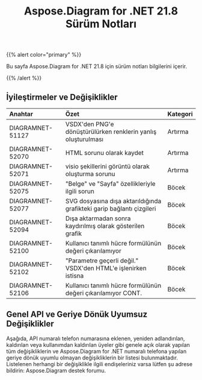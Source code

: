 ﻿---
title: Aspose.Diagram for .NET 21.8 Sürüm Notları
type: docs
weight: 5
url: /tr/net/aspose-diagram-for-net-21-8-release-notes/
---
{{% alert color="primary" %}} 

Bu sayfa Aspose.Diagram for .NET 21.8 için sürüm notları bilgilerini içerir.

{{% /alert %}} 
## **İyileştirmeler ve Değişiklikler**

|**Anahtar**|**Özet**|**Kategori**|
|:- |:- |:- |
|DIAGRAMNET-51127|VSDX'den PNG'e dönüştürülürken renklerin yanlış oluşturulması|Artırma|
|DIAGRAMNET-52070|HTML sorunu olarak kaydet|Artırma|
|DIAGRAMNET-52071|visio şekillerini görüntü olarak oluşturma sorunu|Artırma|
|DIAGRAMNET-52075|"Belge" ve "Sayfa" özellikleriyle ilgili sorun|Böcek|
|DIAGRAMNET-52077|SVG dosyasına dışa aktarıldığında grafikteki garip bağlantı çizgileri|Böcek|
|DIAGRAMNET-52094|Dışa aktarmadan sonra kaydırılmış olarak gösterilen grafik|Böcek|
|DIAGRAMNET-52100|Kullanıcı tanımlı hücre formülünün değeri çıkarılamıyor|Böcek|
|DIAGRAMNET-52102|"Parametre geçerli değil." VSDX'den HTML'e işlenirken istisna|Böcek|
|DIAGRAMNET-52106|Kullanıcı tanımlı hücre formülünün değeri çıkarılamıyor CONT.|Böcek|

## **Genel API ve Geriye Dönük Uyumsuz Değişiklikler**
Aşağıda, API numaralı telefon numarasına eklenen, yeniden adlandırılan, kaldırılan veya kullanımdan kaldırılan üyeler gibi genele açık olarak yapılan tüm değişikliklerin ve Aspose.Diagram for .NET numaralı telefona yapılan geriye dönük uyumlu olmayan değişikliklerin bir listesi bulunmaktadır. Listelenen herhangi bir değişiklikle ilgili endişeleriniz varsa lütfen şu adrese bildirin: Aspose.Diagram destek forumu.






